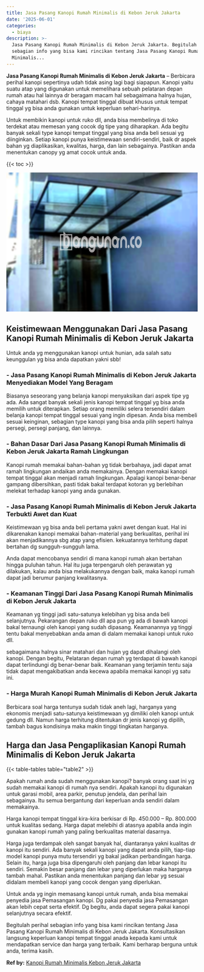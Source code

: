 ```yaml
---
title: Jasa Pasang Kanopi Rumah Minimalis di Kebon Jeruk Jakarta
date: '2025-06-01'
categories:
  - biaya
description: >-
  Jasa Pasang Kanopi Rumah Minimalis di Kebon Jeruk Jakarta. Begitulah perihal
  sebagian info yang bisa kami rincikan tentang Jasa Pasang Kanopi Rumah
  Minimalis...
---
```


**Jasa Pasang Kanopi Rumah Minimalis di Kebon Jeruk Jakarta** – Berbicara perihal kanopi sepertinya udah tidak asing lagi bagi siapapun. Kanopi yaitu suatu atap yang digunakan untuk memelihara sebuah pelataran depan rumah atau hal lainnya dr beragam macam hal sebagaimana halnya hujan, cahaya matahari dsb. Kanopi tempat tinggal dibuat khusus untuk tempat tinggal yg bisa anda gunakan untuk keperluan sehari-harinya.

Untuk membikin kanopi untuk ruko dll, anda bisa membelinya di toko terdekat atau memesan yang cocok dg tipe yang diharapkan. Ada begitu banyak sekali type kanopi tempat tinggal yang bisa anda beli sesuai yg diinginkan. Setiap kanopi punya keistimewaan sendiri-sendiri, baik dr aspek bahan yg diaplikasikan, kwalitas, harga, dan lain sebagainya. Pastikan anda menentukan canopy yg amat cocok untuk anda.

{{< toc >}}

![Jasa Pasang Kanopi Rumah Minimalis di Kebon Jeruk Jakarta](/images/harga-kanopi-minimalis-24.png)

## Keistimewaan Menggunakan Dari Jasa Pasang Kanopi Rumah Minimalis di Kebon Jeruk Jakarta

Untuk anda yg menggunakan kanopi untuk hunian, ada salah satu keunggulan yg bisa anda dapatkan yakni sbb!

### \- Jasa Pasang Kanopi Rumah Minimalis di Kebon Jeruk Jakarta Menyediakan Model Yang Beragam

Biasanya seseorang yang belanja kanopi menyaksikan dari aspek tipe yg ada. Ada sangat banyak sekali jenis kanopi tempat tinggal yg bisa anda memilih untuk diterapkan. Setiap orang memiliki selera tersendiri dalam belanja kanopi tempat tinggal sesuai yang ingin dipesan. Anda bisa membeli sesuai keinginan, sebagian type kanopi yang bisa anda pilih seperti halnya persegi, persegi panjang, dan lainnya.

### \- Bahan Dasar Dari Jasa Pasang Kanopi Rumah Minimalis di Kebon Jeruk Jakarta Ramah Lingkungan

Kanopi rumah memakai bahan-bahan yg tidak berbahaya, jadi dapat amat ramah lingkungan andaikan anda memakainya. Dengan memakai kanopi tempat tinggal akan menjadi ramah lingkungan. Apalagi kanopi benar-benar gampang dibersihkan, pasti tidak bakal terdapat kotoran yg berlebihan melekat terhadap kanopi yang anda gunakan.

### \- Jasa Pasang Kanopi Rumah Minimalis di Kebon Jeruk Jakarta Terbukti Awet dan Kuat

Keistimewaan yg bisa anda beli pertama yakni awet dengan kuat. Hal ini dikarenakan kanopi memakai bahan-material yang berkualitas, perihal ini akan menjadikannya sbg atap yang efisien. kekuatannya terhitung dapat bertahan dg sungguh-sungguh lama.

Anda dapat mencobanya sendiri di mana kanopi rumah akan bertahan hingga puluhan tahun. Hal itu juga terpengaruh oleh perawatan yg dilakukan, kalau anda bisa melakukannya dengan baik, maka kanopi rumah dapat jadi berumur panjang kwalitasnya.

### \- Keamanan Tinggi Dari Jasa Pasang Kanopi Rumah Minimalis di Kebon Jeruk Jakarta

Keamanan yg tinggi jadi satu-satunya kelebihan yg bisa anda beli selanjutnya. Pekarangan depan ruko dll apa pun yg ada di bawah kanopi bakal ternaungi oleh kanopi yang sudah dipasang. Keamanannya yg tinggi tentu bakal menyebabkan anda aman di dalam memakai kanopi untuk ruko dll.

sebagaimana halnya sinar matahari dan hujan yg dapat dihalangi oleh kanopi. Dengan begitu, Pelataran depan rumah yg terdapat di bawah kanopi dapat terlindungi dg benar-benar baik. Keamanan yang terjamin tentu saja tidak dapat mengakibatkan anda kecewa apabila memakai kanopi yg satu ini.

### \- Harga Murah Kanopi Rumah Minimalis di Kebon Jeruk Jakarta

Berbicara soal harga tentunya sudah tidak aneh lagi, harganya yang ekonomis menjadi satu-satunya keistimewaan yg dimiliki oleh kanopi untuk gedung dll. Namun harga terhitung ditentukan dr jenis kanopi yg dipilih, tambah bagus kondisinya maka makin tinggi tingkatan harganya.

## Harga dan Jasa Pengaplikasian Kanopi Rumah Minimalis di Kebon Jeruk Jakarta

{{< table-tables table="table2" >}}

Apakah rumah anda sudah menggunakan kanopi? banyak orang saat ini yg sudah memakai kanopi di rumah nya sendiri. Apakah kanopi itu digunakan untuk garasi mobil, area parkir, penutup jendela, dan perihal lain sebagainya. Itu semua bergantung dari keperluan anda sendiri dalam memakainya.

Harga kanopi tempat tinggal kira-kira berkisar di Rp. 450.000 – Rp. 800.000 untuk kualitas sedang. Harga dapat melebihi di atasnya apabila anda ingin gunakan kanopi rumah yang paling berkualitas material dasarnya.

Harga juga terdampak oleh sangat banyak hal, diantaranya yakni kualitas dr kanopi itu sendiri. Ada banyak sekali kanopi yang dapat anda pilih, tiap-tiap model kanopi punya mutu tersendiri yg bakal jadikan perbandingan harga. Selain itu, harga juga bisa dipengaruhi oleh panjang dan lebar kanopi itu sendiri. Semakin besar panjang dan lebar yang diperlukan maka harganya tambah mahal. Pastikan anda menentukan panjang dan lebar yg sesuai didalam membeli kanopi yang cocok dengan yang diperlukan.

Untuk anda yg ingin memasang kanopi untuk rumah, anda bisa memakai penyedia jasa Pemasangan kanopi. Dg pakai penyedia jasa Pemasangan akan lebih cepat serta efektif. Dg begitu, anda dapat segera pakai kanopi selanjutnya secara efektif.

Begitulah perihal sebagian info yang bisa kami rincikan tentang Jasa Pasang Kanopi Rumah Minimalis di Kebon Jeruk Jakarta. Konsultasikan langsung keperluan kanopi tempat tinggal anada kepada kami untuk mendapatkan service dan harga yang terbaik. Kami berharap berguna untuk anda, terima kasih.

**Ref by:**  [Kanopi Rumah Minimalis Kebon Jeruk Jakarta](https://id.wikipedia.org/wiki/Kanopi)
